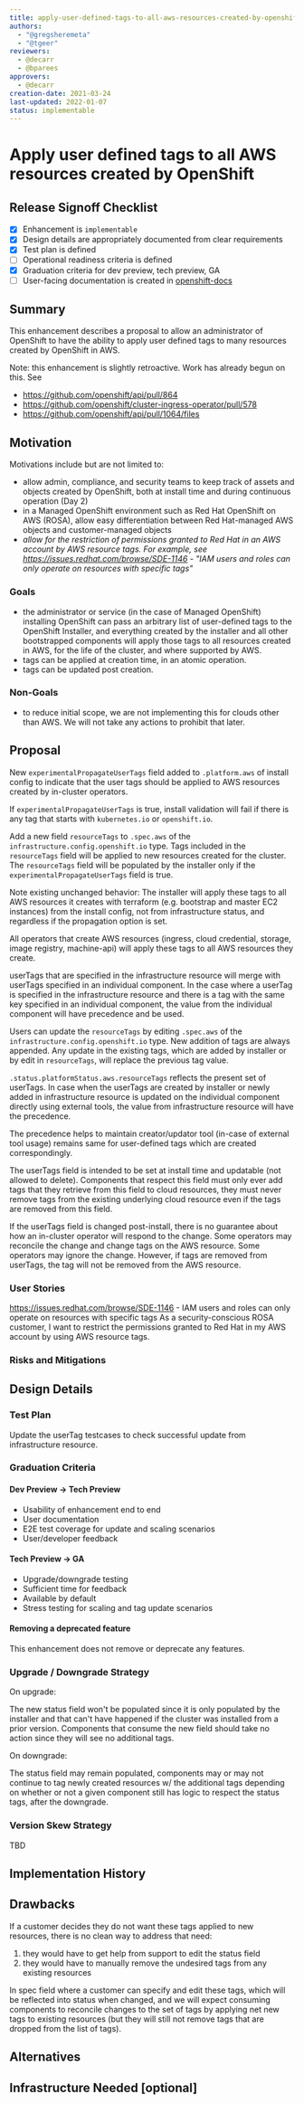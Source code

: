 ```yaml
---
title: apply-user-defined-tags-to-all-aws-resources-created-by-openshift
authors:
  - "@gregsheremeta"
  - "@tgeer"
reviewers:
  - @decarr
  - @bparees
approvers:
  - @decarr 
creation-date: 2021-03-24
last-updated: 2022-01-07
status: implementable
---
```


# Apply user defined tags to all AWS resources created by OpenShift

## Release Signoff Checklist

- [x] Enhancement is `implementable`
- [x] Design details are appropriately documented from clear requirements
- [x] Test plan is defined
- [ ] Operational readiness criteria is defined
- [x] Graduation criteria for dev preview, tech preview, GA
- [ ] User-facing documentation is created in [openshift-docs](https://github.com/openshift/openshift-docs/)

## Summary

This enhancement describes a proposal to allow an administrator of OpenShift to
have the ability to apply user defined tags to many resources created by OpenShift in AWS.

Note: this enhancement is slightly retroactive. Work has already begun on this. See
- https://github.com/openshift/api/pull/864
- https://github.com/openshift/cluster-ingress-operator/pull/578
- https://github.com/openshift/api/pull/1064/files

## Motivation

Motivations include but are not limited to:

- allow admin, compliance, and security teams to keep track of assets and objects created by OpenShift,
   both at install time and during continuous operation (Day 2)
- in a Managed OpenShift environment such as Red Hat OpenShift on AWS (ROSA), allow easy differentiation
   between Red Hat-managed AWS objects and customer-managed objects
- *allow for the restriction of permissions granted to Red Hat in an AWS account by AWS resource tags.
   For example, see https://issues.redhat.com/browse/SDE-1146 - "IAM users and roles can only operate on resources with specific tags"*

### Goals

- the administrator or service (in the case of Managed OpenShift) installing OpenShift can pass an arbitrary
   list of user-defined tags to the OpenShift Installer, and everything created by the installer and all other
   bootstrapped components will apply those tags to all resources created in AWS, for the life of the cluster, and where supported by AWS.
- tags can be applied at creation time, in an atomic operation.
- tags can be updated post creation.

### Non-Goals

- to reduce initial scope, we are not implementing this for clouds other than AWS. We will not take any actions
   to prohibit that later.

## Proposal

New `experimentalPropagateUserTags` field added to `.platform.aws` of install config to indicate that the user tags should be applied to AWS
resources created by in-cluster operators.

If `experimentalPropagateUserTags` is true, install validation will fail if there is any tag that starts with `kubernetes.io` or `openshift.io`.

Add a new field `resourceTags` to `.spec.aws` of the `infrastructure.config.openshift.io` type. Tags included in the
`resourceTags` field will be applied to new resources created for the cluster. The `resourceTags` field will be populated by the installer only if the `experimentalPropagateUserTags` field is true.

Note existing unchanged behavior: The installer will apply these tags to all AWS resources it creates with terraform (e.g. bootstrap and master EC2 instances) from the install config, not from infrastructure status, and regardless if the propagation option is set.

All operators that create AWS resources (ingress, cloud credential, storage, image registry, machine-api)
will apply these tags to all AWS resources they create.

userTags that are specified in the infrastructure resource will merge with userTags specified in an individual component. In the case where a userTag is specified in the infrastructure resource and there is a tag with the same key specified in an individual component, the value from the individual component will have precedence and be used.

Users can update the `resourceTags` by editing `.spec.aws` of the `infrastructure.config.openshift.io` type. New addition of tags are always appended. Any update in the existing tags, which are added by installer or  by edit in `resourceTags`, will replace the previous tag value.

`.status.platformStatus.aws.resourceTags` reflects the present set of userTags. In case when the userTags are created by installer or newly added in infrastructure resource is updated on the individual component directly using external tools, the value from infrastructure resource will have the precedence.

The precedence helps to maintain creator/updator tool (in-case of external tool usage) remains same for user-defined tags which are created correspondingly.

The userTags field is intended to be set at install time and updatable (not allowed to delete). Components that respect this field must only ever add tags that they retrieve from this field to cloud resources, they must never remove tags from the existing underlying cloud resource even if the tags are removed from this field.

If the userTags field is changed post-install, there is no guarantee about how an in-cluster operator will respond to the change. Some operators may reconcile the change and change tags on the AWS resource. Some operators may ignore the change. However, if tags are removed from userTags, the tag will not be removed from the AWS resource.

### User Stories

https://issues.redhat.com/browse/SDE-1146 - IAM users and roles can only operate on resources with specific tags
As a security-conscious ROSA customer, I want to restrict the permissions granted to Red Hat in my AWS account by using
AWS resource tags.

### Risks and Mitigations

## Design Details

### Test Plan

Update the userTag testcases to check successful update from infrastructure resource.

### Graduation Criteria

#### Dev Preview -> Tech Preview

- Usability of enhancement end to end
- User documentation
- E2E test coverage for update and scaling scenarios
- User/developer feedback

#### Tech Preview -> GA

- Upgrade/downgrade testing
- Sufficient time for feedback
- Available by default
- Stress testing for scaling and tag update scenarios

#### Removing a deprecated feature

This enhancement does not remove or deprecate any features.

### Upgrade / Downgrade Strategy

On upgrade:

The new status field won't be populated since it is only populated by the installer and that can't have happened if the cluster was installed from a prior version. Components that consume the new field should take no action since they will see no additional tags.

On downgrade:

The status field may remain populated, components may or may not continue to tag newly created resources w/ the additional tags depending on whether or not a given component still has logic to respect the status tags, after the downgrade.

### Version Skew Strategy

TBD

## Implementation History

## Drawbacks

If a customer decides they do not want these tags applied to new resources, there is no clean way to address that need:

1. they would have to get help from support to edit the status field
2. they would have to manually remove the undesired tags from any existing resources

In spec field where a customer can specify and edit these tags, which will be reflected into status when changed, and we will expect consuming components to reconcile changes to the set of tags by applying net new tags to existing resources (but they will still not remove tags that are dropped from the list of tags).

## Alternatives

## Infrastructure Needed [optional]

